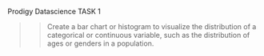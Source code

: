   Prodigy Datascience TASK 1
>>Create a bar chart or histogram to visualize the distribution of a categorical or continuous variable, such as the distribution of ages or genders in a population.

